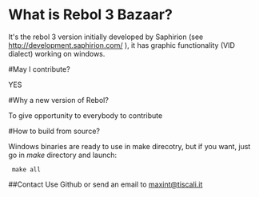 # What is Rebol 3 Bazaar?

It's the rebol 3 version initially developed by Saphirion (see http://development.saphirion.com/ ),
it has graphic functionality (VID dialect) working on windows.

#May I contribute?

YES

#Why a new version of Rebol?

To give opportunity to everybody to contribute

#How to build from source?

Windows binaries are ready to use in make direcotry, but if you want, just go in 
*make* directory and launch:

     make all

##Contact
Use Github or send an email to maxint@tiscali.it

